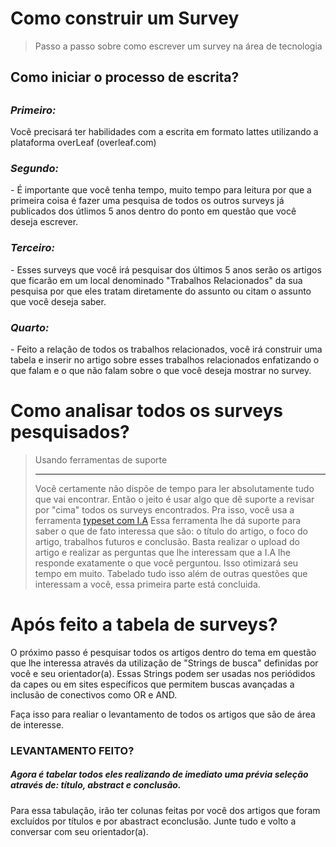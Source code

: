 # Como construir um Survey
>    Passo a passo sobre como escrever um survey na área de tecnologia

<h2>Como iniciar o processo de escrita?<h2>
<h3><em>Primeiro:</em></h3>
<p>Você precisará ter habilidades com a escrita em formato lattes utilizando a plataforma overLeaf (overleaf.com)</p>
<h3><em>Segundo:</em></h3>
- É importante que você tenha tempo, muito tempo para leitura por que a primeira coisa é fazer uma pesquisa de todos os outros surveys já publicados dos útlimos 5 anos dentro do ponto em questão que você deseja escrever.
<h3><em>Terceiro:</em></h3>
- Esses surveys que você irá pesquisar dos últimos 5 anos serão os artigos que ficarão em um local denominado "Trabalhos Relacionados" da sua pesquisa por que eles tratam diretamente do assunto ou citam o assunto que você deseja saber.
<h3><em>Quarto:</em></h3> 
- Feito a relação de todos os trabalhos relacionados, você irá construir uma tabela e inserir no artigo sobre esses trabalhos relacionados enfatizando o que falam e o que não falam sobre o que você deseja mostrar no survey.

# Como analisar todos os surveys pesquisados?
>  Usando ferramentas de suporte <br /><hr>
>  Você certamente não dispõe de tempo para ler absolutamente tudo que vai encontrar. Então o jeito é usar algo que dê suporte a revisar por "cima" todos os surveys encontrados. Pra isso, você usa a ferramenta
[typeset com I.A](https://typeset.io/)
    Essa ferramenta lhe dá suporte para saber o que de fato interessa que são: o título do artigo, o foco do artigo, trabalhos futuros e conclusão. Basta realizar o upload do artigo e realizar as perguntas que lhe interessam que a I.A lhe responde exatamente o que você perguntou. Isso otimizará seu tempo em muito.
    Tabelado tudo isso além de outras questões que interessam a você, essa primeira parte está concluida.
# Após feito a tabela de surveys?
O próximo passo é pesquisar todos os artigos dentro do tema em questão que lhe interessa através da utilização de "Strings de busca" definidas por você e seu orientador(a). Essas Strings podem ser usadas nos periódidos da capes ou em sites específicos que permitem buscas avançadas a inclusão de conectivos como OR e AND.

Faça isso para realiar o levantamento de todos os artigos que são de área de interesse.
  ### LEVANTAMENTO FEITO?
  ##### Agora é tabelar todos eles realizando de imediato uma prévia seleção através de: título, abstract e conclusão. 
  Para essa tabulação, irão ter colunas feitas por você dos artigos que foram excluídos por títulos e por abastract econclusão.
  Junte tudo e volto a conversar com seu orientador(a).
    
    
